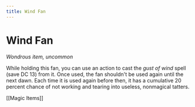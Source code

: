 ---title: Wind Fan---
# Wind Fan

*Wondrous item, uncommon*

While holding this fan, you can use an action to cast the *gust of wind* spell (save DC 13) from it. Once used, the fan shouldn't be used again until the next dawn. Each time it is used again before then, it has a cumulative 20 percent chance of not working and tearing into useless, nonmagical tatters.


[[Magic Items]]

